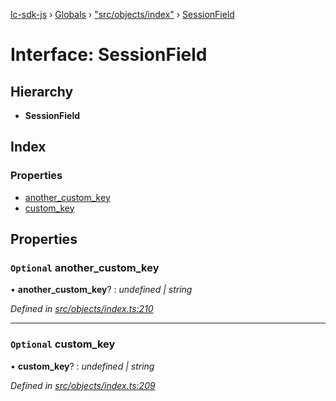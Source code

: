 [lc-sdk-js](../README.md) › [Globals](../globals.md) › ["src/objects/index"](../modules/_src_objects_index_.md) › [SessionField](_src_objects_index_.sessionfield.md)

# Interface: SessionField

## Hierarchy

* **SessionField**

## Index

### Properties

* [another_custom_key](_src_objects_index_.sessionfield.md#optional-another_custom_key)
* [custom_key](_src_objects_index_.sessionfield.md#optional-custom_key)

## Properties

### `Optional` another_custom_key

• **another_custom_key**? : *undefined | string*

*Defined in [src/objects/index.ts:210](https://github.com/livechat/lc-sdk-js/blob/38eeefe/src/objects/index.ts#L210)*

___

### `Optional` custom_key

• **custom_key**? : *undefined | string*

*Defined in [src/objects/index.ts:209](https://github.com/livechat/lc-sdk-js/blob/38eeefe/src/objects/index.ts#L209)*
